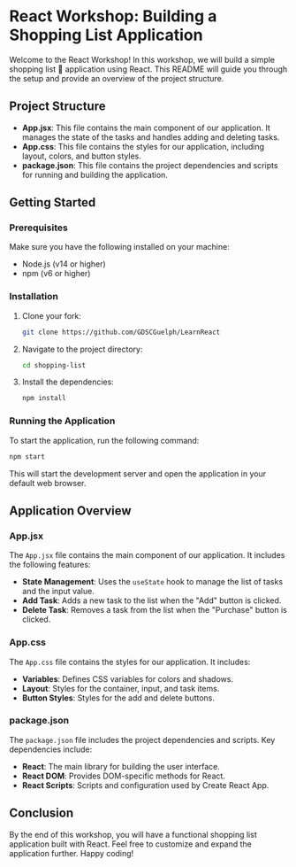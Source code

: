 # React Workshop: Building a Shopping List Application

Welcome to the React Workshop! In this workshop, we will build a simple shopping list 🛒 application using React. This README will guide you through the setup and provide an overview of the project structure.

## Project Structure

- **App.jsx**: This file contains the main component of our application. It manages the state of the tasks and handles adding and deleting tasks.
- **App.css**: This file contains the styles for our application, including layout, colors, and button styles.
- **package.json**: This file contains the project dependencies and scripts for running and building the application.

## Getting Started

### Prerequisites

Make sure you have the following installed on your machine:

- Node.js (v14 or higher)
- npm (v6 or higher)

### Installation

1. Clone your fork:
    ```bash
    git clone https://github.com/GDSCGuelph/LearnReact
    ```
2. Navigate to the project directory:
    ```bash
    cd shopping-list
    ```
3. Install the dependencies:
    ```bash
    npm install
    ```

### Running the Application

To start the application, run the following command:
```bash
npm start
```
This will start the development server and open the application in your default web browser.

## Application Overview

### App.jsx

The `App.jsx` file contains the main component of our application. It includes the following features:

- **State Management**: Uses the `useState` hook to manage the list of tasks and the input value.
- **Add Task**: Adds a new task to the list when the "Add" button is clicked.
- **Delete Task**: Removes a task from the list when the "Purchase" button is clicked.

### App.css

The `App.css` file contains the styles for our application. It includes:

- **Variables**: Defines CSS variables for colors and shadows.
- **Layout**: Styles for the container, input, and task items.
- **Button Styles**: Styles for the add and delete buttons.

### package.json

The `package.json` file includes the project dependencies and scripts. Key dependencies include:

- **React**: The main library for building the user interface.
- **React DOM**: Provides DOM-specific methods for React.
- **React Scripts**: Scripts and configuration used by Create React App.

## Conclusion

By the end of this workshop, you will have a functional shopping list application built with React. Feel free to customize and expand the application further. Happy coding!
